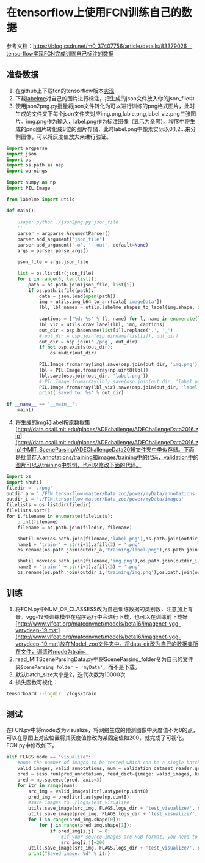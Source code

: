 ﻿# 在tensorflow上使用FCN训练自己的数据
参考文档：https://blog.csdn.net/m0_37407756/article/details/83379026　tensorflow实现FCN完成训练自己标注的数据

## 准备数据
 1. 在github上下载fcn的tensorflow版本[实现](https://github.com/shekkizh/FCN.tensorflow)
 2. 下载[labelme](https://github.com/wkentaro/labelme)对自己的图片进行标注，把生成的json文件放入你的json_file中
 3. 使用json2png.py批量将json文件转化为可以进行训练的png格式图片，此时生成的文件夹下每个json文件夹对应img.png,lable.png,label_viz.png三张图片。img.png作为输入，label.png作为标注图像（显示为全黑）。程序中将生成的png图片转化成8位的图片存储，此时label.png中像素实际以0,1,2...来分割图像，可以将灰度值放大来进行验证。
```python
import argparse
import json
import os
import os.path as osp
import warnings
 
import numpy as np
import PIL.Image
 
from labelme import utils
 
def main():
    '''
    usage: python ./json2png.py json_file
    '''
    parser = argparse.ArgumentParser()
    parser.add_argument('json_file')
    parser.add_argument('-o', '--out', default=None)
    args = parser.parse_args()
 
    json_file = args.json_file
 
    list = os.listdir(json_file)
    for i in range(0, len(list)):
        path = os.path.join(json_file, list[i])
        if os.path.isfile(path):
            data = json.load(open(path))
            img = utils.img_b64_to_arr(data['imageData'])
            lbl, lbl_names = utils.labelme_shapes_to_label(img.shape, data['shapes'])
 
            captions = ['%d: %s' % (l, name) for l, name in enumerate(lbl_names)]
            lbl_viz = utils.draw_label(lbl, img, captions)
            out_dir = osp.basename(list[i]).replace('.', '_')
            # out_dir = osp.join(osp.dirname(list[i]), out_dir)
            out_dir = osp.join('./png', out_dir)
            if not osp.exists(out_dir):
                os.mkdir(out_dir)
            
            PIL.Image.fromarray(img).save(osp.join(out_dir, 'img.png'))
            lbl = PIL.Image.fromarray(np.uint8(lbl))
            lbl.save(osp.join(out_dir, 'label.png'))
            # PIL.Image.fromarray(lbl).save(osp.join(out_dir, 'label.png'))
            PIL.Image.fromarray(lbl_viz).save(osp.join(out_dir, 'label_viz.png'))
            print('Saved to: %s' % out_dir)
 
if __name__ == '__main__':
    main()
```
 4. 将生成的img和label按原数据集[http://data.csail.mit.edu/places/ADEchallenge/ADEChallengeData2016.zip](http://data.csail.mit.edu/places/ADEchallenge/ADEChallengeData2016.zip)中MIT_SceneParsing/ADEChallengeData2016文件夹中类似存储。下面是批量存入annotations/training和images/training中的代码，validation中的图片可以从training中剪切，也可以修改下面的代码。
```python
import os
import shutil
filedir = './png'
outdir_a = './FCN.tensorflow-master/Data_zoo/power/myData/annotations'
outdir_i = './FCN.tensorflow-master/Data_zoo/power/myData/images'
filelists = os.listdir(filedir)
filelists.sort()
for i,filename in enumerate(filelists):
	print(filename)
	filename = os.path.join(filedir, filename)

	shutil.move(os.path.join(filename,'label.png'),os.path.join(outdir_a,'training'))
	name1 = 'train-' + str(i+1).zfill(3) + '.png'
	os.rename(os.path.join(outdir_a,'training/label.png'),os.path.join(outdir_a,'training',name1))

	shutil.move(os.path.join(filename,'img.png'),os.path.join(outdir_i,'training'))
	name2 = 'train-' + str(i+1).zfill(3) + '.png'
	os.rename(os.path.join(outdir_i,'training/img.png'),os.path.join(outdir_i,'training',name2))
```
## 训练
 1. 将FCN.py中NUM_OF_CLASSESS改为自己训练数据的类别数，注意加上背景。vgg-19预训练模型在程序运行中会进行下载，也可以在训练前下载好[http://www.vlfeat.org/matconvnet/models/beta16/imagenet-vgg-verydeep-19.mat](http://www.vlfeat.org/matconvnet/models/beta16/imagenet-vgg-verydeep-19.mat)放在Model_zoo文件夹中。将data_dir改为自己的数据集所在文件，训练时mode为train。
 2. read_MITSceneParsingData.py中将SceneParsing_folder令为自己的文件夹`SceneParsing_folder = 'myData'`，而不是下载。
3. 默认batch_size大小是2，迭代次数为10000次
4. 损失函数可视化：
 ```bash
 tensorboard --logdir ./logs/train
 ```

## 测试
在FCN.py中将mode改为visualize，将网络生成的预测图像中灰度值不为0的点，可以在原图上对应位置将其灰度值修改为某固定值如200，就完成了可视化。FCN.py中修改如下。
```python
elif FLAGS.mode == "visualize":
	#num: the number of images to be tested which can be a single batch_size or all validation set
    valid_images, valid_annotations, num = validation_dataset_reader.get_random_batch(FLAGS.batch_size)
    pred = sess.run(pred_annotation, feed_dict={image: valid_images, keep_probability: 1.0})
    pred = np.squeeze(pred, axis=3)
	for itr in range(num):
	    src_img = valid_images[itr].astype(np.uint8)
	    pred_img = pred[itr].astype(np.uint8)
	    #save images to ./logs/test_visualize
	    utils.save_image(src_img, FLAGS.logs_dir + 'test_visualize/', name="inp_" + str(itr))
	    utils.save_image(pred_img, FLAGS.logs_dir + 'test_visualize/', name="pred_" + str(itr))
	    for i in range(pred_img.shape[0]):
	        for j in range(pred_img.shape[1]):
	            if pred_img[i,j] != 0:
	            	#if your source images are RGB format, you need to change three channels
	                src_img[i,j]=200
	    utils.save_image(src_img, FLAGS.logs_dir + 'test_visualize/', name="visual_" + str(itr))
	    print("Saved image: %d" % itr)
```

